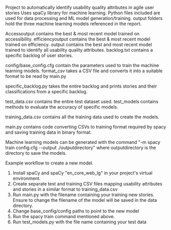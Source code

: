 Project to automatically identify usability quality attributes in agile user stories Uses spaCy library for machine learning. Python files included are used for data processing and ML model generation/training.
output folders hold the three machine learning models referenced in the report. 

Accessoutput contains the best & most recent model trained on accessibility. efficiencyoutput contains the best & most recent model trained on efficiency. output contains the best and most recent model trained to identify all usability quality attributes.
backlog.txt contains a specific backlog of user stories.

config/base_config.cfg contain the parameters used to train the machine learning models.
format_csv takes a CSV file and converts it into a suitable format to be read by main.py

specific_backlog.py takes the entire backlog and prints stories and their classifications from a specific backlog.

test_data.csv contains the entire test dataset used. test_models contains methods to evaluate the accuracy of specific models.

training_data.csv contains all the training data used to create the models.

main.py contains code converting CSVs to training format required by spacy and saving training data in binary format.

Machine learning models can be generated with the command "-m spacy train config.cfg --output ./outputdirectory"
where outputdirectory is the directory to save the models.

Example workflow to create a new model.
1) Install spaCy and spaCy "en_core_web_lg" in your project's virtual environment.
2) Create separate test and training CSV files mapping usability attributes and stories in a similar format to training_data.csv 
3) Run main.py with the filename containing your training new stories. Ensure to change the filename of the model will be saved in the data directory. 
4) Change base_config/config paths to point to the new model
5) Run the spacy train command mentioned above.
6) Run test_models.py with the file name containing your test data